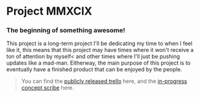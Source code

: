 # Project MMXCIX
### **The beginning of something awesome!**

This project is a long-term project I'll be dedicating my time to when I feel like it, this means that this project may have times where it won't receive a ton of attention by myself< and other times where I'll just be pushing updates like a mad-man. Eitherway, the main purpose of this project is to eventually have a finished product that can be enjoyed by the people.

> You can find the [publicly released trello](https://trello.com/b/WRG76DBx/project-mmxcix) here, and the [in-progress concept scribe](https://docs.google.com/document/d/1k1qj6szZhJiJ5iFA0i3R2yAPiy_qHyXeUidPkcT8qLE/edit?usp=sharing) here.
